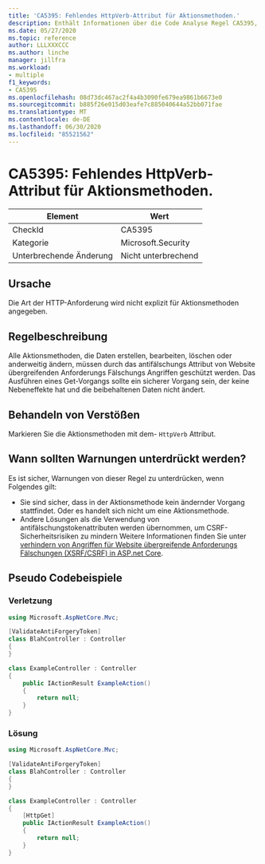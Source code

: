 ```yaml
---
title: 'CA5395: Fehlendes HttpVerb-Attribut für Aktionsmethoden.'
description: Enthält Informationen über die Code Analyse Regel CA5395, einschließlich der Gründe, der Behebung von Verstößen und der Zeit, zu der Sie unterdrückt werden soll.
ms.date: 05/27/2020
ms.topic: reference
author: LLLXXXCCC
ms.author: linche
manager: jillfra
ms.workload:
- multiple
f1_keywords:
- CA5395
ms.openlocfilehash: 08d73dc467ac2f4a4b3090fe679ea9861b6673e0
ms.sourcegitcommit: b885f26e015d03eafe7c885040644a52bb071fae
ms.translationtype: MT
ms.contentlocale: de-DE
ms.lasthandoff: 06/30/2020
ms.locfileid: "85521562"
---
```

# <a name="ca5395-miss-httpverb-attribute-for-action-methods"></a>CA5395: Fehlendes HttpVerb-Attribut für Aktionsmethoden.

|Element|Wert|
|-|-|
|CheckId|CA5395|
|Kategorie|Microsoft.Security|
|Unterbrechende Änderung|Nicht unterbrechend|

## <a name="cause"></a>Ursache

Die Art der HTTP-Anforderung wird nicht explizit für Aktionsmethoden angegeben.

## <a name="rule-description"></a>Regelbeschreibung

Alle Aktionsmethoden, die Daten erstellen, bearbeiten, löschen oder anderweitig ändern, müssen durch das antifälschungs Attribut von Website übergreifenden Anforderungs Fälschungs Angriffen geschützt werden. Das Ausführen eines Get-Vorgangs sollte ein sicherer Vorgang sein, der keine Nebeneffekte hat und die beibehaltenen Daten nicht ändert.

## <a name="how-to-fix-violations"></a>Behandeln von Verstößen

Markieren Sie die Aktionsmethoden mit dem- `HttpVerb` Attribut.

## <a name="when-to-suppress-warnings"></a>Wann sollten Warnungen unterdrückt werden?

Es ist sicher, Warnungen von dieser Regel zu unterdrücken, wenn Folgendes gilt:
- Sie sind sicher, dass in der Aktionsmethode kein ändernder Vorgang stattfindet. Oder es handelt sich nicht um eine Aktionsmethode.
- Andere Lösungen als die Verwendung von antifälschungstokenattributen werden übernommen, um CSRF-Sicherheitsrisiken zu mindern Weitere Informationen finden Sie unter [verhindern von Angriffen für Website übergreifende Anforderungs Fälschungen (XSRF/CSRF) in ASP.net Core](/aspnet/core/security/anti-request-forgery).

## <a name="pseudo-code-examples"></a>Pseudo Codebeispiele

### <a name="violation"></a>Verletzung

```csharp
using Microsoft.AspNetCore.Mvc;

[ValidateAntiForgeryToken]
class BlahController : Controller
{
}

class ExampleController : Controller
{
    public IActionResult ExampleAction()
    {
        return null;
    }
}
```

### <a name="solution"></a>Lösung

```csharp
using Microsoft.AspNetCore.Mvc;

[ValidateAntiForgeryToken]
class BlahController : Controller
{
}

class ExampleController : Controller
{
    [HttpGet]
    public IActionResult ExampleAction()
    {
        return null;
    }
}
```
